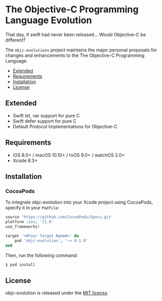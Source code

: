 # The Objective-C Programming Language Evolution

That day, if swift had never been released... Would Objective-C be different?

The `objc-evolutions` project maintains the major personal proposals for changes and enhancements to the The Objective-C Programming Language.

- [Extended](#extended)
- [Requirements](#requirements)
- [Installation](#installation)
- [License](#license)

## Extended

- Swift let, var support for pure C
- Swift defer support for pure C
- Default Protocol Implementations for Objective-C

## Requirements

- iOS 8.0+ / macOS 10.10+ / tvOS 9.0+ / watchOS 2.0+
- Xcode 8.3+

## Installation

### CocoaPods

To integrate objc-evolution into your Xcode project using CocoaPods, specify it in your `Podfile`:

```ruby
source 'https://github.com/CocoaPods/Specs.git'
platform :ios, '11.0'
use_frameworks!

target '<#Your Target Name#>' do
    pod 'objc-evolution', '~> 0.1.0'
end
```

Then, run the following command:

```bash
$ pod install
```

## License

objc-evolution is released under the [MIT licenss](https://github.com/0xxd0/objc-evolution/blob/master/LICENSE).
